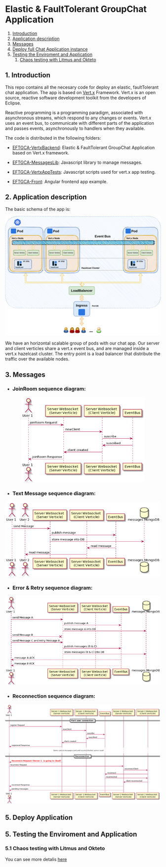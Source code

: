 # Elastic & FaultTolerant GroupChat Application

1. [ Introduction ](#intro)
2. [ Application description ](#appdesc)
3. [ Messages ](#messages)
4. [ Deploy full Chat Application instance](#deploy)
5. [ Testing the Enviroment and Application ](#testing)
    1. [ Chaos testing with Litmus and Okteto ](#caostesting)


<a name="intro"></a>
## 1. Introduction

This repo contains all the necesary code for deploy an elastic, faultTolerant chat application. 
The app is based on [Vert.x](https://vertx.io/) Framework. Vert.x is an open source, reactive  software development toolkit from the developers of Eclipse.

Reactive programming is a programming paradigm, associated with asynchronous streams, which respond to any changes or events. Vert.x uses an event bus, to communicate with different parts of the application and passes events, asynchronously to handlers when they available.

The code is distributed in the following folders:

* [EFTGCA-VertxBackend](EFTGCA-VertxBackend): Elastic & FaultTolerant GroupChat Application based on Vert.x framework.

* [EFTGCA-MessagesLib](EFTGCA-MessagesLib): Javascript library to manage messages.

* [EFTGCA-VertxAppTests](EFTGCA-VertxAppTests): Javascript scripts used for vert.x app testing.

* [EFTGCA-Front](EFTGCA-Front): Angular frontend app example.

<a name="appdesc"></a>
## 2. Application description

The basic schema of the app is:

![startpoint](./Documentation/images/startPoint.png)

We have an horizontal scalable group of pods with our chat app. Our server and client verticles share a vert.x event bus, and are managed inside a vert.x hazelcast cluster. 
The entry point is a load balancer that distribute the traffic over the available nodes.

<a name="messages"></a>
## 3. Messages

* ### JoinRoom sequence diagram:

<p align="center">
  <img width="400" src=./Documentation/images/uml_joinRoom.png>
</p>

* ### Text Message sequence diagram:

<p align="center">
  <img width="560" src=./Documentation/images/uml_sendTextMessage.png>
</p>

* ### Error & Retry sequence diagram:

<p align="center">
  <img width="560" src=./Documentation/images/uml_retryTextMessage.png>
</p>

* ### Reconnection sequence diagram:

<p align="center">
  <img width="680" src=./Documentation/images/uml_Reconnect.png>
</p>

<a name="deploy"></a>
## 5. Deploy Application

<a name="testing"></a>
## 5. Testing the Enviroment and Application

<a name="caostesting"></a>
### 5.1 Chaos testing with Litmus and Okteto

You can see more detalis [here](./Documentation/ChaosTestingOkteto.md)
